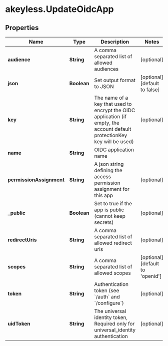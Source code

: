 # akeyless.UpdateOidcApp

## Properties

Name | Type | Description | Notes
------------ | ------------- | ------------- | -------------
**audience** | **String** | A comma separated list of allowed audiences | [optional] 
**json** | **Boolean** | Set output format to JSON | [optional] [default to false]
**key** | **String** | The name of a key that used to encrypt the OIDC application (if empty, the account default protectionKey key will be used) | [optional] 
**name** | **String** | OIDC application name | 
**permissionAssignment** | **String** | A json string defining the access permission assignment for this app | [optional] 
**_public** | **Boolean** | Set to true if the app is public (cannot keep secrets) | [optional] 
**redirectUris** | **String** | A comma separated list of allowed redirect uris | [optional] 
**scopes** | **String** | A comma separated list of allowed scopes | [optional] [default to &#39;openid&#39;]
**token** | **String** | Authentication token (see &#x60;/auth&#x60; and &#x60;/configure&#x60;) | [optional] 
**uidToken** | **String** | The universal identity token, Required only for universal_identity authentication | [optional] 


